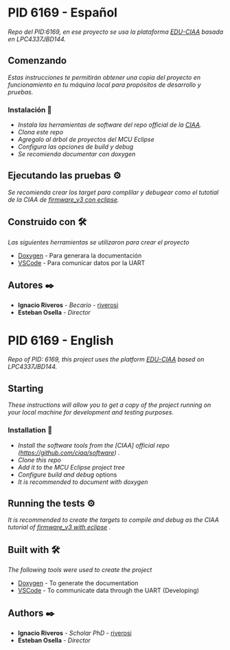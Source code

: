 # PID 6169 - Español

_Repo del PID:6169, en ese proyecto se usa la plataforma [EDU-CIAA](www.proyecto-ciaa.com.ar/) basada en LPC4337JBD144._

## Comenzando 

_Estas instrucciones te permitirán obtener una copia del proyecto en funcionamiento en tu máquina local para propósitos de desarrollo y pruebas._


### Instalación 🔧

* _Instala las herramientas de software del repo official de la [CIAA](https://github.com/ciaa/software)._
* _Clona este repo_
* _Agregalo al árbol de proyectos del MCU Eclipse_
* _Configura las opciones de build y debug_
* _Se recomienda documentar con doxygen_

## Ejecutando las pruebas ⚙️

_Se recomienda crear los target para complilar y debugear como el tutotial de la CIAA de [firmware_v3 con eclipse](https://github.com/ciaa/firmware_v3/blob/master/documentation/firmware/eclipse/usage-es.md)._

## Construido con 🛠️

_Las siguientes herramientas se utilizaron para crear el proyecto_

* [Doxygen](https://www.doxygen.nl/index.html) - Para generara la documentación
* [VSCode](https://code.visualstudio.com/) - Para comunicar datos por la UART


## Autores ✒️

* **Ignacio Riveros** - *Becario* - [riverosi](https://github.com/riverosi)
* **Esteban Osella** - *Director*

# PID 6169 - English

_Repo of PID: 6169, this project uses the platform [EDU-CIAA](www.proyecto-ciaa.com.ar/) based on LPC4337JBD144._

## Starting

_These instructions will allow you to get a copy of the project running on your local machine for development and testing purposes._


### Installation 🔧

* _Install the software tools from the [CIAA] official repo (https://github.com/ciaa/software) ._
* _Clone this repo_
* _Add it to the MCU Eclipse project tree_
* _Configure build and debug_ options
* _It is recommended to document with doxygen_

## Running the tests ⚙️

_It is recommended to create the targets to compile and debug as the CIAA tutorial of [firmware_v3 with eclipse](https://github.com/ciaa/firmware_v3/blob/master/documentation/firmware/eclipse/usage-es.md) ._

## Built with 🛠️

_The following tools were used to create the project_

* [Doxygen](https://www.doxygen.nl/index.html) - To generate the documentation
* [VSCode](https://code.visualstudio.com/) - To communicate data through the UART (Developing)


## Authors ✒️

* **Ignacio Riveros** - *Scholar PhD* - [riverosi](https://github.com/riverosi)
* **Esteban Osella** - *Director*

